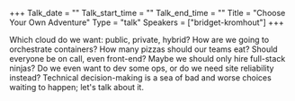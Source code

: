 +++
Talk_date = ""
Talk_start_time = ""
Talk_end_time = ""
Title = "Choose Your Own Adventure"
Type = "talk"
Speakers = ["bridget-kromhout"]
+++

Which cloud do we want: public, private, hybrid? How are we going to orchestrate containers? How many pizzas should our teams eat? Should everyone be on call, even front-end? Maybe we should only hire full-stack ninjas? Do we even want to dev some ops, or do we need site reliability instead? Technical decision-making is a sea of bad and worse choices waiting to happen; let's talk about it.

